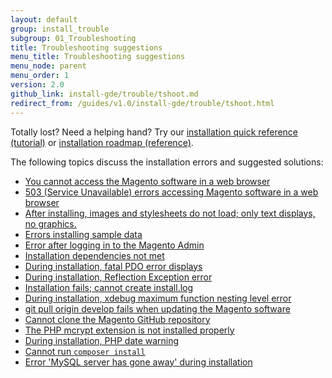 ```yaml
---
layout: default
group: install_trouble
subgroup: 01_Troubleshooting
title: Troubleshooting suggestions
menu_title: Troubleshooting suggestions
menu_node: parent
menu_order: 1
version: 2.0
github_link: install-gde/trouble/tshoot.md
redirect_from: /guides/v1.0/install-gde/trouble/tshoot.html
---
```


<div class="bs-callout bs-callout-tip">
  <p>Totally lost? Need a helping hand? Try our <a href="{{page.baseurl}}install-gde/install-quick-ref.html">installation quick reference (tutorial)</a> or <a href="{{page.baseurl}}install-gde/install-roadmap_part1.html">installation roadmap (reference)</a>.</p>
</div>

The following topics discuss the installation errors and suggested solutions:

*	<a href="{{page.baseurl}}install-gde/trouble/tshoot_access-browser.html">You cannot access the Magento software in a web browser</a>
*	<a href="{{page.baseurl}}install-gde/trouble/php/tshoot_mod_access_compat.html">503 (Service Unavailable) errors accessing Magento software in a web browser</a>
*	<a href="{{page.baseurl}}install-gde/trouble/tshoot_no-styles.html">After installing, images and stylesheets do not load; only text displays, no graphics.</a>
*	<a href="{{page.baseurl}}install-gde/trouble/tshoot_sample-data.html">Errors installing sample data</a>
*	<a href="{{page.baseurl}}install-gde/trouble/tshoot_admin.html">Error after logging in to the Magento Admin</a>
*	<a href="{{page.baseurl}}install-gde/trouble/tshoot_install_depend.html">Installation dependencies not met</a>
*	<a href="{{page.baseurl}}install-gde/trouble/php/tshoot_pdo.html">During installation, fatal PDO error displays</a>
*	<a href="{{page.baseurl}}install-gde/trouble/tshoot_wrong-mysql.html">During installation, Reflection Exception error</a>
*	<a href="{{page.baseurl}}install-gde/trouble/tshoot_install-log.html">Installation fails; cannot create install.log</a>
*	<a href="{{page.baseurl}}install-gde/trouble/php/tshoot_xdebug.html">During installation, xdebug maximum function nesting level error</a>
*	<a href="{{page.baseurl}}install-gde/trouble/git/tshoot_git-pull-origin.html">git pull origin develop fails when updating the Magento software</a>
*	<a href="{{page.baseurl}}install-gde/trouble/git/tshoot_clone.html">Cannot clone the Magento GitHub repository</a>
*	<a href="{{page.baseurl}}install-gde/trouble/php/tshoot_mcrypt.html">The PHP mcrypt extension is not installed properly</a>
*	<a href="{{page.baseurl}}install-gde/trouble/php/tshoot_php-date.html">During installation, PHP date warning</a>
*	<a href="{{page.baseurl}}install-gde/trouble/tshoot_composer-install.html">Cannot run <code>composer install</code></a>
*	<a href="{{page.baseurl}}install-gde/trouble/tshoot_mysql_table-open-cache.html">Error 'MySQL server has gone away' during installation</a>



